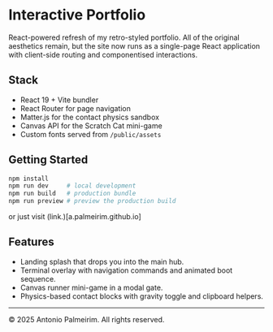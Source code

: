 # Interactive Portfolio

React-powered refresh of my retro-styled portfolio. All of the original aesthetics remain, but the site now runs as a single-page React application with client-side routing and componentised interactions.

## Stack

- React 19 + Vite bundler
- React Router for page navigation
- Matter.js for the contact physics sandbox
- Canvas API for the Scratch Cat mini-game
- Custom fonts served from `/public/assets`

## Getting Started

```bash
npm install
npm run dev     # local development
npm run build   # production bundle
npm run preview # preview the production build
```
or just visit (link.)[a.palmeirim.github.io]

## Features

- Landing splash that drops you into the main hub.
- Terminal overlay with navigation commands and animated boot sequence.
- Canvas runner mini-game in a modal gate.
- Physics-based contact blocks with gravity toggle and clipboard helpers.

---

© 2025 Antonio Palmeirim. All rights reserved.
